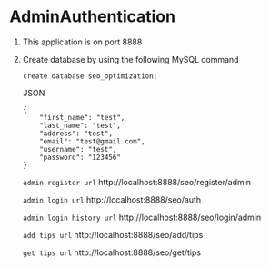 # AdminAuthentication

1. This application is on port 8888
2. Create database by using the following MySQL command

   ````create database seo_optimization;````

   JSON
   ````
   {
       "first_name": "test",
       "last_name": "test",
       "address": "test",
       "email": "test@gmail.com",
       "username": "test",
       "password": "123456"
   }
   ````

   ````admin register url````
   http://localhost:8888/seo/register/admin


   ````admin login url````
   http://localhost:8888/seo/auth

   ````admin login history url````
   http://localhost:8888/seo/login/admin

   ````add tips url````
   http://localhost:8888/seo/add/tips

   ````get tips url````
   http://localhost:8888/seo/get/tips
